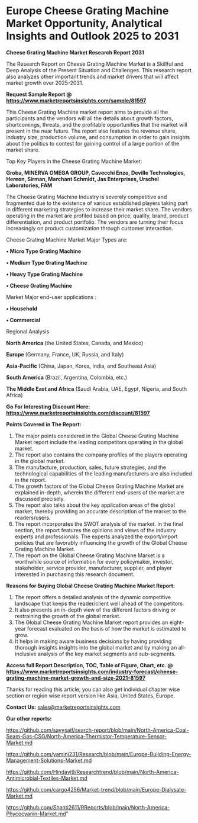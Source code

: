 # Europe Cheese Grating Machine Market Opportunity, Analytical Insights and Outlook 2025 to 2031

<strong>Cheese Grating Machine Market Research Report 2031</strong>

The Research Report on Cheese Grating Machine Market is a Skillful and Deep Analysis of the Present Situation and Challenges. This research report also analyzes other important trends and market drivers that will affect market growth over 2025-2031.

<strong>Request Sample Report @ <a href=https://www.marketreportsinsights.com/sample/81597>https://www.marketreportsinsights.com/sample/81597</a></strong>

This Cheese Grating Machine market report aims to provide all the participants and the vendors will all the details about growth factors, shortcomings, threats, and the profitable opportunities that the market will present in the near future. The report also features the revenue share, industry size, production volume, and consumption in order to gain insights about the politics to contest for gaining control of a large portion of the market share.

Top Key Players in the Cheese Grating Machine Market:

<strong>Groba, MINERVA OMEGA GROUP, Cavecchi Enzo, Deville Technologies, Hereon, Sirman, Marchant Schmidt, Jas Enterprises, Urschel Laboratories, FAM</strong>

The Cheese Grating Machine Industry is severely competitive and fragmented due to the existence of various established players taking part in different marketing strategies to increase their market share. The vendors operating in the market are profiled based on price, quality, brand, product differentiation, and product portfolio. The vendors are turning their focus increasingly on product customization through customer interaction.

Cheese Grating Machine Market Major Types are:

<strong>• Micro Type Grating Machine

• Medium Type Grating Machine

• Heavy Type Grating Machine

• Cheese Grating Machine</strong>

Market Major end-user applications :

<strong>• Household

• Commercial</strong>

Regional Analysis

</u><strong><b>North America</b></strong> (the United States, Canada, and Mexico)

<strong><b>Europe </b></strong>(Germany, France, UK, Russia, and Italy)

<strong><b>Asia-Pacific</b></strong> (China, Japan, Korea, India, and Southeast Asia)

<strong><b>South America</b></strong> (Brazil, Argentina, Colombia, etc.)

<strong><b>The Middle East and Africa</b></strong> (Saudi Arabia, UAE, Egypt, Nigeria, and South Africa)

<strong>Go For Interesting Discount Here: <a href=https://www.marketreportsinsights.com/discount/81597>https://www.marketreportsinsights.com/discount/81597</a></strong>

<strong>Points Covered in The Report:</strong>
<ol>
  <li>The major points considered in the Global Cheese Grating Machine Market report include the leading competitors operating in the global market.</li>
  <li>The report also contains the company profiles of the players operating in the global market.</li>
  <li>The manufacture, production, sales, future strategies, and the technological capabilities of the leading manufacturers are also included in the report.</li>
  <li>The growth factors of the Global Cheese Grating Machine Market are explained in-depth, wherein the different end-users of the market are discussed precisely.</li>
  <li>The report also talks about the key application areas of the global market, thereby providing an accurate description of the market to the readers/users.</li>
  <li>The report incorporates the SWOT analysis of the market. In the final section, the report features the opinions and views of the industry experts and professionals. The experts analyzed the export/import policies that are favorably influencing the growth of the Global Cheese Grating Machine Market.</li>
  <li>The report on the Global Cheese Grating Machine Market is a worthwhile source of information for every policymaker, investor, stakeholder, service provider, manufacturer, supplier, and player interested in purchasing this research document.</li>
</ol>
<strong>Reasons for Buying Global Cheese Grating Machine Market Report:</strong>

<ol>
  <li>The report offers a detailed analysis of the dynamic competitive landscape that keeps the reader/client well ahead of the competitors.</li>
  <li>It also presents an in-depth view of the different factors driving or restraining the growth of the global market.</li>
  <li>The Global Cheese Grating Machine Market report provides an eight-year forecast evaluated on the basis of how the market is estimated to grow.</li>
  <li>It helps in making aware business decisions by having providing thorough insights insights into the global market and by making an all-inclusive analysis of the key market segments and sub-segments.</li>
</ol>
<strong>Access full Report Description, TOC, Table of Figure, Chart, etc. @ <a href=https://www.marketreportsinsights.com/industry-forecast/cheese-grating-machine-market-growth-and-size-2021-81597>https://www.marketreportsinsights.com/industry-forecast/cheese-grating-machine-market-growth-and-size-2021-81597</a></strong>


Thanks for reading this article; you can also get individual chapter wise section or region wise report version like Asia, United States, Europe.

<strong>Contact Us:</strong>
sales@marketreportsinsights.com

<strong>Our other reports:</strong>

<a href=https://github.com/sayysaif/search-report/blob/main/North-America-Coal-Seam-Gas-CSG/North-America-Thermistor-Temperature-Sensor-Market.md>https://github.com/sayysaif/search-report/blob/main/North-America-Coal-Seam-Gas-CSG/North-America-Thermistor-Temperature-Sensor-Market.md</a>

<a href=https://github.com/yamini231/Research/blob/main/Europe-Building-Energy-Management-Solutions-Market.md>https://github.com/yamini231/Research/blob/main/Europe-Building-Energy-Management-Solutions-Market.md</a>

<a href=https://github.com/Hindavi9/Researchtrend/blob/main/North-America-Antimicrobial-Textiles-Market.md>https://github.com/Hindavi9/Researchtrend/blob/main/North-America-Antimicrobial-Textiles-Market.md</a>

<a href=https://github.com/cargo4256/Market-trend/blob/main/Europe-Dialysate-Market.md>https://github.com/cargo4256/Market-trend/blob/main/Europe-Dialysate-Market.md</a>

<a href=https://github.com/Shanti2611/RReports/blob/main/North-America-Phycocyanin-Market.md>https://github.com/Shanti2611/RReports/blob/main/North-America-Phycocyanin-Market.md</a>"

